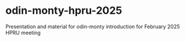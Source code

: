 # odin-monty-hpru-2025
Presentation and material for odin-monty introduction for February 2025 HPRU meeting
